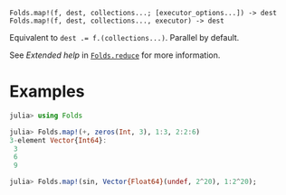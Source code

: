     Folds.map!(f, dest, collections...; [executor_options...]) -> dest
    Folds.map!(f, dest, collections..., executor) -> dest

Equivalent to `dest .= f.(collections...)`. Parallel by default.

See _Extended help_ in [`Folds.reduce`](@ref) for more information.

# Examples

```julia
julia> using Folds

julia> Folds.map!(+, zeros(Int, 3), 1:3, 2:2:6)
3-element Vector{Int64}:
 3
 6
 9

julia> Folds.map!(sin, Vector{Float64}(undef, 2^20), 1:2^20);
```
